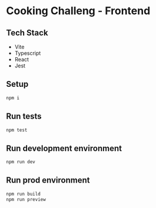 # Cooking Challeng - Frontend

## Tech Stack
 - Vite
 - Typescript
 - React
 - Jest

## Setup

```sh
npm i
```

## Run tests

```sh
npm test
```

## Run development environment

```sh
npm run dev
```

## Run prod environment

```sh
npm run build
npm run preview
```
